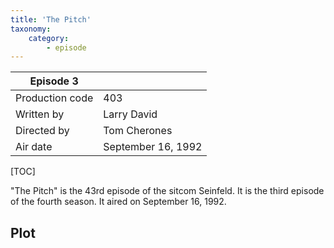 ```yaml
---
title: 'The Pitch'
taxonomy:
    category:
        - episode
---
```


| Episode 3 | |
|-----------------|--------------------------------|
| Production code | 403                            |
| Written by      | Larry David |
| Directed by     | Tom Cherones                   |
| Air date        | September 16, 1992                |

[TOC]

"The Pitch" is the 43rd episode of the sitcom Seinfeld. It is the third episode of the fourth season. It aired on September 16, 1992.

## Plot
